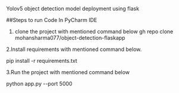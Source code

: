 
Yolov5 object detection model deployment using flask


##Steps to run Code In PyCharm IDE

1. clone the project with mentioned command below
gh repo clone mohansharma077/object-detection-flaskapp

2.Install requirements with mentioned command below.

pip install -r requirements.txt

3.Run the project with mentioned command below

 python app.py --port 5000 